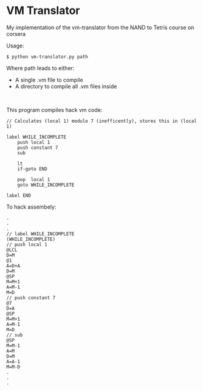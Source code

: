 # VM Translator

My implementation of the vm-translator from the NAND to Tetris course on corsera

Usage:

    $ python vm-translator.py path

Where path leads to either:

- A single .vm file to compile
- A directory to compile all .vm files inside

&nbsp;

This program compiles hack vm code:

    // Calculates (local 1) modulo 7 (inefficently), stores this in (local 1)

    label WHILE_INCOMPLETE
        push local 1
        push constant 7
        sub

        lt
        if-goto END

        pop  local 1
        goto WHILE_INCOMPLETE

    label END

To hack assembely:

    .
    .
    .
    // label WHILE_INCOMPLETE
    (WHILE_INCOMPLETE)
    // push local 1
    @LCL
    D=M
    @1
    A=D+A
    D=M
    @SP
    M=M+1
    A=M-1
    M=D
    // push constant 7
    @7
    D=A
    @SP
    M=M+1
    A=M-1
    M=D
    // sub
    @SP
    M=M-1
    A=M
    D=M
    A=A-1
    M=M-D
    .
    .
    .
